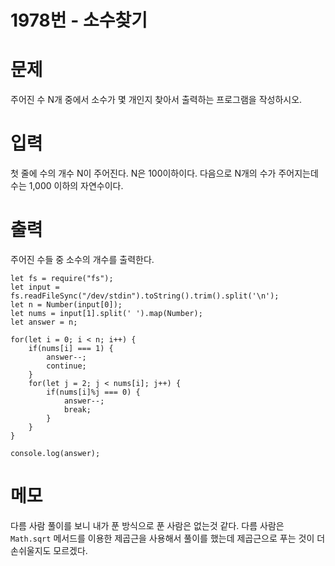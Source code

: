 # 1978번 - 소수찾기

# 문제
주어진 수 N개 중에서 소수가 몇 개인지 찾아서 출력하는 프로그램을 작성하시오.

# 입력
첫 줄에 수의 개수 N이 주어진다. N은 100이하이다. 다음으로 N개의 수가 주어지는데 수는 1,000 이하의 자연수이다.

# 출력
주어진 수들 중 소수의 개수를 출력한다.
```
let fs = require("fs");
let input = fs.readFileSync("/dev/stdin").toString().trim().split('\n');
let n = Number(input[0]);
let nums = input[1].split(' ').map(Number);
let answer = n;

for(let i = 0; i < n; i++) {
    if(nums[i] === 1) {
        answer--;
        continue;
    }
    for(let j = 2; j < nums[i]; j++) {
        if(nums[i]%j === 0) {
            answer--;
            break;
        }
    }
}

console.log(answer);
```

# 메모
다름 사람 풀이를 보니 내가 푼 방식으로 푼 사람은 없는것 같다. 
다름 사람은 `Math.sqrt` 메서드를 이용한 제곱근을 사용해서 풀이를 했는데 제곱근으로 푸는 것이 더 손쉬울지도 모르겠다.
